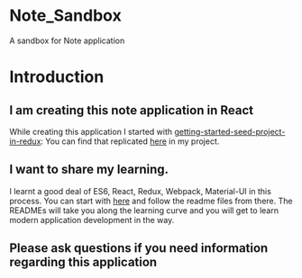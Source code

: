 # Note_Sandbox
A sandbox for Note application

# Introduction
## I am creating this note application in React

While creating this application I started with [getting-started-seed-project-in-redux](https://github.com/buckyroberts/React-Redux-Boilerplate):
 You can find that replicated [here](https://github.com/liberaldart/Note_Sandbox/tree/master/Learn-React-Redux-Boilerplate) in my project.
 
 ## I want to share my learning.
 I learnt a good deal of ES6, React, Redux, Webpack, Material-UI in this process. You can start with [here](https://github.com/liberaldart/Note_Sandbox/tree/master/Learn-React-Redux-Boilerplate) and follow
 the readme files from there. The READMEs will take you along the learning curve and you will get to learn modern application
 development in the way.
 
 ## Please ask questions if you need information regarding this application
